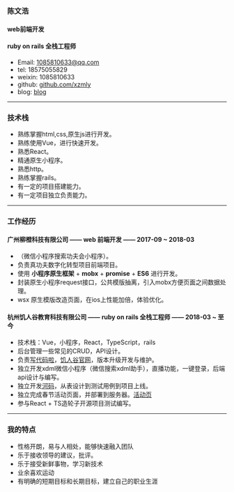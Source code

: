 

### 陈文浩
#### web前端开发
#### ruby on rails 全栈工程师

- Email: 1085810633@qq.com
- tel: 18575055829
- weixin: 1085810633
- github: [github.com/xzmly](https://github.com/xzmly)
- blog: [blog](https://www.jianshu.com/u/40557ee17082)
***
### 技术栈
- 熟练掌握html,css,原生js进行开发。
- 熟练使用Vue，进行快速开发。
- 熟悉React。
- 精通原生小程序。
- 熟悉http。
- 熟练掌握rails。
- 有一定的项目搭建能力。
- 有一定项目独立负责能力。
***

### 工作经历
#### 广州柳橙科技有限公司 —— web 前端开发 —— 2017-09 ~ 2018-03
- （微信小程序搜索功夫会小程序）。
- 负责真功夫数字化转型项目前端项目。
- 使用 **小程序原生框架** + **mobx** + **promise** + **ES6** 进行开发。
- 封装原生小程序request接口，公共模版抽离，引入mobx方便页面之间数据处理。
- wsx 原生模版改造页面，在ios上性能加倍，体验优化。

#### 杭州饥人谷教育科技有限公司 —— ruby on rails 全栈工程师 —— 2018-03 ~ 至今
- 技术栈：Vue，小程序，React，TypeScript，rails
- 后台管理一些常见的CRUD，API设计。
- 负责[写代码啦](https://xiedaimala.com/)，[饥人谷官网](https://jirengu.com/)，版本升级开发与维护。
- 独立开发xdml微信小程序（微信搜索xdml助手），直播功能，一键登录，后端api设计与编写。
- 独立开发[河码](https://xiedaimala.com/bbs)，从表设计到测试用例到项目上线。
- 独立完成春节活动页面，并部署到服务器。[活动页](https://xiedaimala.com/act2018/)
- 参与React + TS造轮子开源项目测试编写。
***

### 我的特点
- 性格开朗，易与人相处，能够快速融入团队
- 乐于接收领导的建议，批评。
- 乐于接受新鲜事物，学习新技术
- 业余喜欢运动
- 有明确的短期目标和长期目标，建立自己的职业生涯
